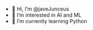- 👋 Hi, I’m @javeJunceus
- 👀 I’m interested in AI and ML
- 🌱 I’m currently learning Python 

<!---
javeJunceus/javeJunceus is a ✨ special ✨ repository because its `README.md` (this file) appears on your GitHub profile.
You can click the Preview link to take a look at your changes.
--->
